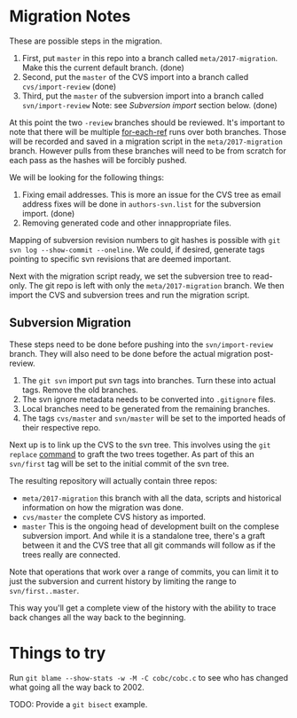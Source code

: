 # Migration Notes

These are possible steps in the migration.

1. First, put `master` in this repo into a branch called
   `meta/2017-migration`.  Make this the current default branch.
   (done)
2. Second, put the `master` of the CVS import into a branch called
   `cvs/import-review`  (done)
3. Third, put the `master` of the subversion import into a branch called
   `svn/import-review`  Note: see *Subversion import* section below.  (done)

At this point the two `-review` branches should be reviewed.  It's
important to note that there will be multiple [for-each-ref][1] runs
over both branches.  Those will be recorded and saved in a migration
script in the `meta/2017-migration` branch.  However pulls from these
branches will need to be from scratch for each pass as the hashes will
be forcibly pushed.

We will be looking for the following things:

1. Fixing email addresses.  This is more an issue for the CVS tree
   as email address fixes will be done in `authors-svn.list` for the
   subversion import.  (done)
2. Removing generated code and other innappropriate files.

Mapping of subversion revision numbers to git hashes is possible with
`git svn log --show-commit --oneline`. We could, if desired, generate tags
pointing to specific svn revisions that are deemed important.

Next with the migration script ready, we set the subversion tree to
read-only.  The git repo is left with only the `meta/2017-migration`
branch.  We then import the CVS and subversion trees and run the
migration script.

## Subversion Migration

These steps need to be done before pushing into the `svn/import-review`
branch. They will also need to be done before the actual migration
post-review.

1. The `git svn` import put svn tags into branches. Turn these into
   actual tags.  Remove the old branches.
2. The svn ignore metadata needs to be converted into `.gitignore` files.
3. Local branches need to be generated from the remaining branches.
4. The tags `cvs/master` and `svn/master` will be set to the imported
   heads of their respective repo.

Next up is to link up the CVS to the svn tree.  This involves using the
`git replace` [command][2] to graft the two trees together.  As part of
this an `svn/first` tag will be set to the initial commit of the svn tree.

The resulting repository will actually contain three repos:

* `meta/2017-migration` this branch with all the data, scripts and
  historical information on how the migration was done.
* `cvs/master` the complete CVS history as imported.
* `master` This is the ongoing head of development built on the
  complese subversion import.  And while it is a standalone tree, there's
  a graft between it and the CVS tree that all git commands will follow
  as if the trees really are connected.

Note that operations that work over a range of commits, you can limit
it to just the subversion and current history by limiting the range to
`svn/first..master`.

This way you'll get a complete view of the history with the ability to trace back changes all the way back to the beginning.

# Things to try

Run `git blame --show-stats -w -M -C cobc/cobc.c` to see who has changed
what going all the way back to 2002.

TODO: Provide a `git bisect` example.

[1]:https://git-scm.com/docs/git-for-each-ref
[2]:https://git-scm.com/blog/2010/03/17/replace.html
